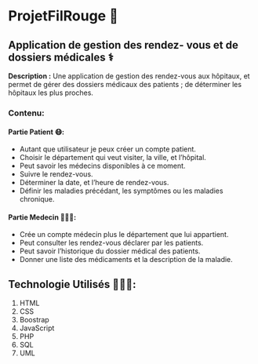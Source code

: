 # ProjetFilRouge 🧨

## Application de gestion des rendez- vous et de dossiers médicales ⚕️

**Description :** Une application de gestion des rendez-vous aux hôpitaux, et permet de gérer des dossiers médicaux des patients ; 
de déterminer les hôpitaux les plus proches.

### Contenu:

#### Partie Patient 😷: 
* Autant que utilisateur je peux créer un compte patient.
* Choisir le département qui veut visiter, la ville, et l’hôpital.
* Peut savoir les médecins disponibles à ce moment.
* Suivre le rendez-vous.
* Déterminer la date, et l’heure de rendez-vous.
* Définir les maladies précédant, les symptômes ou les maladies chronique.

#### Partie Medecin 👩🏻‍⚕️:
* Crée un compte médecin plus le département que lui appartient.
* Peut consulter les rendez-vous déclarer par les patients.
* Peut savoir l’historique du dossier médical des patients.
* Donner une liste des médicaments et la description de la maladie.

## Technologie Utilisés 👩🏻‍💻:
1. HTML
2. CSS
3. Boostrap
4. JavaScript
5. PHP
6. SQL
7. UML

